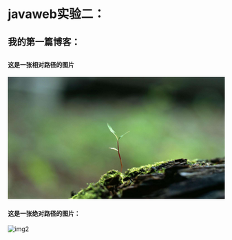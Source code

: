 # javaweb实验二：

## 我的第一篇博客：
##

#### 这是一张相对路径的图片

![img1](images/timg.jpg)

#### 这是一张绝对路径的图片：

![img2](https://i.imgur.com/lDXtACw.jpg)
